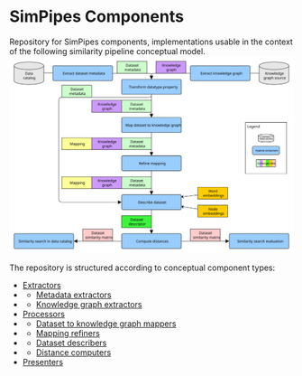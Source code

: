 # SimPipes Components
Repository for SimPipes components, implementations usable in the context of the following similarity pipeline conceptual model.
![Conceptual similarity pipeline model](assets/images/conceptual-similarity-pipeline-model.svg)

The repository is structured according to conceptual component types:

- [Extractors](extractors)
- - [Metadata extractors](extractors/metadata-extractors)
- - [Knowledge graph extractors](extractors/knowledge-graph-extractors) 
- [Processors](processors)
- - [Dataset to knowledge graph mappers](processors/dataset-to-knowledge-graph-mappers)
- - [Mapping refiners](processors/mapping-refiners)
- - [Dataset describers](processors/dataset-describers)
- - [Distance computers](processors/distance-computers)
- [Presenters](presenters)